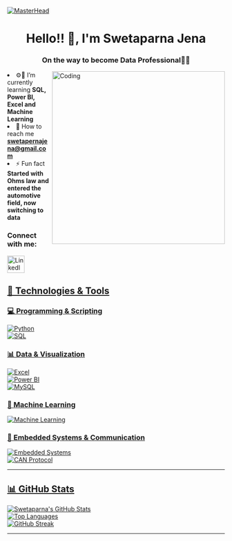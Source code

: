 [![MasterHead](https://t3.ftcdn.net/jpg/07/11/26/60/360_F_711266053_vk4mgNhKyUXqFgxEuQ8xOQkKQ03fg7Vj.jpg)](https://swetapj.io)

<h1 align="center">Hello!! 👋, I'm Swetaparna Jena</h1>
<h3 align="center">On the way to become Data Professional🧑‍🏫</h3>
<img align="right" alt="Coding" width="400" src="https://www.truesenseamc.com/assets/img/data.gif")
")

- ⚙️🧪 I’m currently learning **SQL, Power BI, Excel and Machine Learning**
- 📍 How to reach me **swetapernajena@gmail.com**
- ⚡ Fun fact **Started with Ohms law and entered the automotive field, now switching to data**

<h3 align="left">Connect with me:</h3>
<p align="left">
    <a href="https://www.linkedin.com/in/swetaparna-jena0904/" target="blank">
        <img align="center" src="https://img.icons8.com/color/48/000000/linkedin.png" alt="LinkedIn" width="40" height="40" />
   </p>


## 🚀 Technologies & Tools  

### 💻 Programming & Scripting  
![Python](https://img.shields.io/badge/Python-3776AB?style=for-the-badge&logo=python&logoColor=white)  
![SQL](https://img.shields.io/badge/SQL-4479A1?style=for-the-badge&logo=mysql&logoColor=white)  

### 📊 Data & Visualization  
![Excel](https://img.shields.io/badge/Excel-217346?style=for-the-badge&logo=microsoft-excel&logoColor=white)  
![Power BI](https://img.shields.io/badge/PowerBI-F2C811?style=for-the-badge&logo=powerbi&logoColor=black)  
![MySQL](https://img.shields.io/badge/MySQL-005C84?style=for-the-badge&logo=mysql&logoColor=white)  

### 🤖 Machine Learning  
![Machine Learning](https://img.shields.io/badge/Machine%20Learning-FF6F00?style=for-the-badge&logo=tensorflow&logoColor=white)  

### 🔌 Embedded Systems & Communication  
![Embedded Systems](https://img.shields.io/badge/Embedded%20Systems-00979D?style=for-the-badge&logo=arduino&logoColor=white)  
![CAN Protocol](https://img.shields.io/badge/CAN%20Protocol-1E90FF?style=for-the-badge&logo=automobile&logoColor=white)  

---

## 📊 GitHub Stats  

![Swetaparna's GitHub Stats](https://github-readme-stats.vercel.app/api?username=your-github-username&show_icons=true&theme=tokyonight)  
![Top Languages](https://github-readme-stats.vercel.app/api/top-langs/?username=your-github-username&layout=compact&theme=tokyonight)  
![GitHub Streak](https://github-readme-streak-stats.herokuapp.com/?user=your-github-username&theme=tokyonight)  

---
